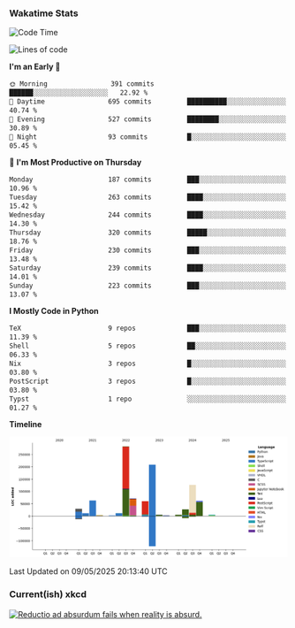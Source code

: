 ### Wakatime Stats
<!--START_SECTION:waka-->
![Code Time](http://img.shields.io/badge/Code%20Time-3%2C207%20hrs%2037%20mins-blue)

![Lines of code](https://img.shields.io/badge/From%20Hello%20World%20I%27ve%20Written-975.5%20thousand%20lines%20of%20code-blue)

**I'm an Early 🐤** 

```text
🌞 Morning                391 commits         ██████░░░░░░░░░░░░░░░░░░░   22.92 % 
🌆 Daytime                695 commits         ██████████░░░░░░░░░░░░░░░   40.74 % 
🌃 Evening                527 commits         ████████░░░░░░░░░░░░░░░░░   30.89 % 
🌙 Night                  93 commits          █░░░░░░░░░░░░░░░░░░░░░░░░   05.45 % 
```
📅 **I'm Most Productive on Thursday** 

```text
Monday                   187 commits         ███░░░░░░░░░░░░░░░░░░░░░░   10.96 % 
Tuesday                  263 commits         ████░░░░░░░░░░░░░░░░░░░░░   15.42 % 
Wednesday                244 commits         ████░░░░░░░░░░░░░░░░░░░░░   14.30 % 
Thursday                 320 commits         █████░░░░░░░░░░░░░░░░░░░░   18.76 % 
Friday                   230 commits         ███░░░░░░░░░░░░░░░░░░░░░░   13.48 % 
Saturday                 239 commits         ████░░░░░░░░░░░░░░░░░░░░░   14.01 % 
Sunday                   223 commits         ███░░░░░░░░░░░░░░░░░░░░░░   13.07 % 
```


**I Mostly Code in Python** 

```text
TeX                      9 repos             ███░░░░░░░░░░░░░░░░░░░░░░   11.39 % 
Shell                    5 repos             ██░░░░░░░░░░░░░░░░░░░░░░░   06.33 % 
Nix                      3 repos             █░░░░░░░░░░░░░░░░░░░░░░░░   03.80 % 
PostScript               3 repos             █░░░░░░░░░░░░░░░░░░░░░░░░   03.80 % 
Typst                    1 repo              ░░░░░░░░░░░░░░░░░░░░░░░░░   01.27 % 
```



**Timeline**

![Lines of Code chart](https://raw.githubusercontent.com/joshuajeschek/joshuajeschek/main/assets/bar_graph.png)


 Last Updated on 09/05/2025 20:13:40 UTC
<!--END_SECTION:waka-->

### Current(ish) xkcd
<a id="xkcd-a" title="Reductio ad absurdum fails when reality is absurd." href="https://www.xkcd.com" target="_blank">
        <img align="center" id="xkcd-img" src="https://imgs.xkcd.com/comics/pascals_law.png" alt="Reductio ad absurdum fails when reality is absurd." height=300 />
</a>
